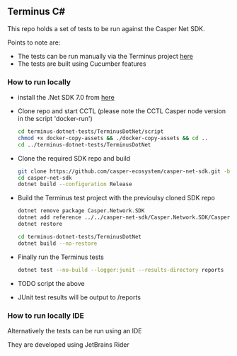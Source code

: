 ## Terminus C#

This repo holds a set of tests to be run against the Casper Net SDK.

Points to note are:

- The tests can be run manually via the Terminus project [here](https://github.com/casper-sdks/terminus) 
- The tests are built using Cucumber features


### How to run locally

- install the .Net SDK 7.0 from [here](https://dotnet.microsoft.com/en-us/download/dotnet/7.0)

- Clone repo and start CCTL (please note the CCTL Casper node version in the script 'docker-run')

    ```bash
    cd terminus-dotnet-tests/TerminusDotNet/script
    chmod +x docker-copy-assets && ./docker-copy-assets && cd ..
    cd ../terminus-dotnet-tests/TerminusDotNet
    
    ```

- Clone the required SDK repo and build

    ```bash
    git clone https://github.com/casper-ecosystem/casper-net-sdk.git -b [required-repo]
    cd casper-net-sdk
    dotnet build --configuration Release
    
    ```

- Build the Terminus test project with the previoulsy cloned SDK repo

    ```bash
    dotnet remove package Casper.Network.SDK
    dotnet add reference ../../casper-net-sdk/Casper.Network.SDK/Casper.Network.SDK.csproj
    dotnet restore
    
    cd terminus-dotnet-tests/TerminusDotNet
    dotnet build --no-restore
    ```

- Finally run the Terminus tests

    ```bash
    dotnet test --no-build --logger:junit --results-directory reports
    ```

- TODO script the above

- JUnit test results will be output to /reports

### How to run locally IDE

Alternatively the tests can be run using an IDE

They are developed using JetBrains Rider

